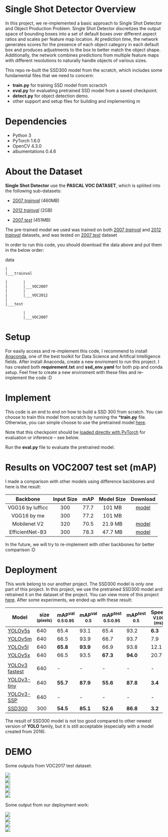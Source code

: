# Single Shot Detector Overview
In this project, we re-implemented a basic approach to Single Shot Detector and Object Production Problem. Single Shot Detector discretizes the output space of bounding boxes into a set of default boxes over different aspect ratios and scales per feature map location. At prediction time, the network generates scores for the presence of each object category in each default box and produces adjustments to the box to better match the object shape. Additionally, the network combines predictions from multiple feature maps with different resolutions to naturally handle objects of various sizes.

This repo re-built the SSD300 model from the scratch, which includes some fundamental files that we need to concern: 
- **train.py** for training SSD model from scractch
- **eval.py** for evaluating pretrained SSD model from a saved checkpoint.
- **detect.py** for object detection demo. 
- other support and setup files for building and implementing m

# Dependencies
* Python 3
* PyTorch 1.6.0
* OpenCV 4.3.0
* albumentations 0.4.6

# About the Dataset
**Single Shot Detector** use the **PASCAL VOC DATASET**, which is spliited into the following sub-datasets:
- [2007 _trainval_](http://host.robots.ox.ac.uk/pascal/VOC/voc2007/VOCtrainval_06-Nov-2007.tar) (460MB)

- [2012 _trainval_](http://host.robots.ox.ac.uk/pascal/VOC/voc2012/VOCtrainval_11-May-2012.tar) (2GB)

- [2007 _test_](http://host.robots.ox.ac.uk/pascal/VOC/voc2007/VOCtest_06-Nov-2007.tar) (451MB) 

The pre-trained model we used was trained on both [2007 _trainval_](http://host.robots.ox.ac.uk/pascal/VOC/voc2007/VOCtrainval_06-Nov-2007.tar) and [2012 _trainval_](http://host.robots.ox.ac.uk/pascal/VOC/voc2012/VOCtrainval_11-May-2012.tar) datasets, and was tested on [2007 _test_](http://host.robots.ox.ac.uk/pascal/VOC/voc2007/VOCtest_06-Nov-2007.tar) dataset

In order to run this code, you should download the data above and put them in the below order: 

data

    |
    |___trainval 
    
    |       |  
    |       |___VOC2007  
    |       |  
    |       |___VOC2012
    |
    |___test
    
            | 
            |___VOC2007
        

# Setup
For easily access and re-implement this code, I recommend to install [Anaconda](https://www.anaconda.com), one of the best toolkit for Data Science and Artifical Intelligence fields. After install Anaconda, create a new enviroment to run this project. I has created both **requirement.txt** and **ssd_env.yaml** for both pip and conda setup. Feel free to create a new enviroment with these files and re-implement the code :D

# Implement 
This code is an end to end on how to build a SSD 300 from scratch. You can choose to train this model from scratch by running the ***train.py** file. Otherwise, you can simple choose to use the pretrained model [here](https://drive.google.com/open?id=1bvJfF6r_zYl2xZEpYXxgb7jLQHFZ01Qe).

Note that this checkpoint should be [loaded directly with PyTorch](https://pytorch.org/docs/stable/torch.html?#torch.load) for evaluation or inference – see below.

Run the **eval.py** file to evaluate the pretrained model.

# Results on VOC2007 test set (mAP)
I made a comparison with other models using difference backbones and here is the result:

| Backbone          | Input Size |   mAP   | Model Size | Download  |
| :---------------: | :---------:| :-----: | :--------: | :-------: |
|  VGG16 by lufficc |     300    |  77.7   |   101 MB   | [model](https://github.com/lufficc/SSD/releases/download/1.2/vgg_ssd300_voc0712.pth)  |
|  VGG16 by me      |     300    |  77.2   |   101 MB   |           |
|  Mobilenet V2     |     320    |  70.5   |   21.9 MB  | [model](https://github.com/ncthuan/single-shot-detection-pytorch/releases/download/0.0/ssd_efficientnet_b3.pt)  |
|  EfficientNet-B3  |     300    |  78.3   |   47.7 MB  | [model](https://github.com/ncthuan/single-shot-detection-pytorch/releases/download/0.0/ssd_mobilenetv2.pt)  |

In the future, we will try to re-implement with other backbones for better comparison :D

# Deployment
This work belong to our another project. The SSD300 model is only one part of this project. In this project, we use the pretrained SSD300 model and retrained it on the dataset of the project. You can view more of this project [here](https://github.com/manhdung20112000/face-mask-detector). After some experiments, we ended up with these result:

[assets_5]: https://github.com/ultralytics/yolov5/releases
[assets_3]: https://github.com/ultralytics/yolov3/releases
[assets_ssd]: https://github.com/amdegroot/ssd.pytorch

Model |size<br><sup>(pixels) |mAP<sup>val<br>0.5:0.95 |mAP<sup>val<br>0.5 |mAP<sup>test<br>0.5:0.95 |mAP<sup>test<br>0.5 |Speed<br><sup>V100 (ms) | |params<br><sup>(M) 
---   |---                   |---                     |---                |---                      |---                |---                     |---|---              
[YOLOv5s][assets_5]    |640  |  65.4   |  93.1   |  65.4   |93.2     |**6.3**| |7.3   
[YOLOv5m][assets_5]    |640  |  66.5   |  93.9   |  66.7   |93.7     |7.9    | |21.4  
[YOLOv5l][assets_5]    |640  |**65.8** |**93.9** | 66.9   | 93.8     |12.1   | |47.0  
[YOLOv5x][assets_5]    |640  |  66.5   |  93.5   | **67.3**|**94.0** |  20.7  | |87.7  
| | | | | | || |
[YOLOv3 fastest][assets_3]   |640  | -       | -       | -       | -       | -       | | | - 
[YOLOv3-tiny][assets_3]      |640  |**55.7** |**87.9** |**55.6** |**87.8** |**3.4**  | |8.8  
[YOLOv3-SSP][assets_3]       |640  | -       | -       | -       | -       | -       | |63.0
[SSD300][assets_ssd]           |300  |**54.5** |**85.1** |**52.6** |**86.8** |**3.2**  | | - 
    
The result of SSD300 model is not too good compared to other newest version of **YOLO** family, but it is still acceptable (especially with a model created from 2016). 

# DEMO
Some outputs from VOC2017 test dataset:
    
![](images/000001.jpg) <br>
![](images/000005.jpg) <br>
![](iamges/000009.jpg) <br>
![](images/000011.jpg) <br>
![](images/000014.jpg) <br>
    
Some output from our deployment work:
    
![](images/demo1.png) <br>
![](images/demo2.png) <br>
![](images/demo3.png) <br>
![](images/demo4.png) <br>
 
